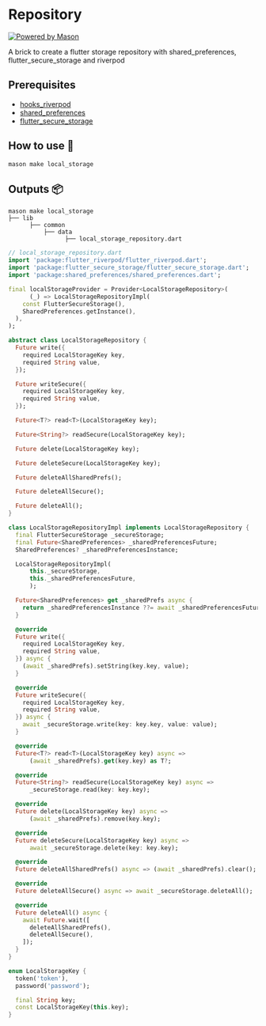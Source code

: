 # Repository

[![Powered by Mason](https://img.shields.io/endpoint?url=https%3A%2F%2Ftinyurl.com%2Fmason-badge)](https://github.com/felangel/mason)

A brick to create a flutter storage repository with shared_preferences, flutter_secure_storage and riverpod

## Prerequisites

- [hooks_riverpod](https://pub.dev/packages/hooks_riverpod)
- [shared_preferences](https://pub.dev/packages/shared_preferences)
- [flutter_secure_storage](https://pub.dev/packages/flutter_secure_storage)

## How to use 🚀

```
mason make local_storage
```

## Outputs 📦

```
mason make local_storage
├── lib
      ├── common
          ├── data
                ├── local_storage_repository.dart
```

```dart
// local_storage_repository.dart
import 'package:flutter_riverpod/flutter_riverpod.dart';
import 'package:flutter_secure_storage/flutter_secure_storage.dart';
import 'package:shared_preferences/shared_preferences.dart';

final localStorageProvider = Provider<LocalStorageRepository>(
      (_) => LocalStorageRepositoryImpl(
    const FlutterSecureStorage(),
    SharedPreferences.getInstance(),
  ),
);

abstract class LocalStorageRepository {
  Future write({
    required LocalStorageKey key,
    required String value,
  });

  Future writeSecure({
    required LocalStorageKey key,
    required String value,
  });

  Future<T?> read<T>(LocalStorageKey key);

  Future<String?> readSecure(LocalStorageKey key);

  Future delete(LocalStorageKey key);

  Future deleteSecure(LocalStorageKey key);

  Future deleteAllSharedPrefs();

  Future deleteAllSecure();

  Future deleteAll();
}

class LocalStorageRepositoryImpl implements LocalStorageRepository {
  final FlutterSecureStorage _secureStorage;
  final Future<SharedPreferences> _sharedPreferencesFuture;
  SharedPreferences? _sharedPreferencesInstance;

  LocalStorageRepositoryImpl(
      this._secureStorage,
      this._sharedPreferencesFuture,
      );

  Future<SharedPreferences> get _sharedPrefs async {
    return _sharedPreferencesInstance ??= await _sharedPreferencesFuture;
  }

  @override
  Future write({
    required LocalStorageKey key,
    required String value,
  }) async {
    (await _sharedPrefs).setString(key.key, value);
  }

  @override
  Future writeSecure({
    required LocalStorageKey key,
    required String value,
  }) async {
    await _secureStorage.write(key: key.key, value: value);
  }

  @override
  Future<T?> read<T>(LocalStorageKey key) async =>
      (await _sharedPrefs).get(key.key) as T?;

  @override
  Future<String?> readSecure(LocalStorageKey key) async =>
      _secureStorage.read(key: key.key);

  @override
  Future delete(LocalStorageKey key) async =>
      (await _sharedPrefs).remove(key.key);

  @override
  Future deleteSecure(LocalStorageKey key) async =>
      await _secureStorage.delete(key: key.key);

  @override
  Future deleteAllSharedPrefs() async => (await _sharedPrefs).clear();

  @override
  Future deleteAllSecure() async => await _secureStorage.deleteAll();

  @override
  Future deleteAll() async {
    await Future.wait([
      deleteAllSharedPrefs(),
      deleteAllSecure(),
    ]);
  }
}

enum LocalStorageKey {
  token('token'),
  password('password');

  final String key;
  const LocalStorageKey(this.key);
}
```